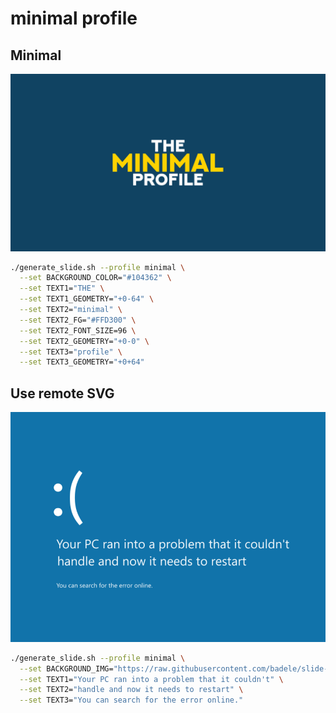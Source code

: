 # minimal profile

## Minimal

![result](./sample1.png)

```bash
./generate_slide.sh --profile minimal \
  --set BACKGROUND_COLOR="#104362" \
  --set TEXT1="THE" \
  --set TEXT1_GEOMETRY="+0-64" \
  --set TEXT2="minimal" \
  --set TEXT2_FG="#FFD300" \
  --set TEXT2_FONT_SIZE=96 \
  --set TEXT2_GEOMETRY="+0-0" \
  --set TEXT3="profile" \
  --set TEXT3_GEOMETRY="+0+64"
```

## Use remote SVG

![result](./sample2.png)

```bash
./generate_slide.sh --profile minimal \
  --set BACKGROUND_IMG="https://raw.githubusercontent.com/badele/slide-generator-templates/refs/heads/main/windows8_BSOD/template.svg" \
  --set TEXT1="Your PC ran into a problem that it couldn't" \
  --set TEXT2="handle and now it needs to restart" \
  --set TEXT3="You can search for the error online."
```
